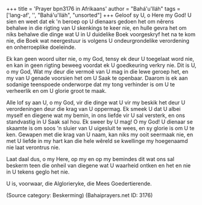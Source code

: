+++
title = 'Prayer bpn3176 in Afrikaans'
author = "Bahá'u'lláh"
tags = ['lang-af', '', "Bahá'u'lláh", "unsorted"]
+++
Geloof sy U, o Here my God! U sien en weet dat ek 'n beroep op U dienaars gedoen het om nêrens behalwe in die rigting van U skenkings te keer nie, en hulle gevra het om niks behalwe die dinge wat U in U duidelike Boek voorgeskryf het na te kom nie, die Boek wat neergestuur is volgens U ondeurgrondelike verordening en onherroeplike doeleinde.

Ek kan geen woord uiter nie, o my God, tensy ek deur U toegelaat word nie, en kan in geen rigting beweeg voordat ek U goedkeuring verkry nie. Dit is U, o my God, Wat my deur die vermoë van U mag in die lewe geroep het, en my van U genade voorsien het om U Saak te openbaar. Daarom is ek aan sodanige teenspoede onderworpe dat my tong verhinder is om U te verheerlik en om U glorie groot te maak.

Alle lof sy aan U, o my God, vir die dinge wat U vir my beskik het deur U verordeningen deur die krag van U oppermag. Ek smeek U dat U albei myself en diegene wat my bemin, in ons liefde vir U sal versterk, en ons standvastig in U Saak sal hou. Ek sweer by U mag! O my God! U dienaar se skaamte is om soos 'n sluier van U uigesluit te wees, en sy glorie is om U te ken. Gewapen met die krag van U naam, kan niks my ooit seermaak nie, en met U liefde in my hart kan die hele wêreld se kwellinge my hoegenaamd nie laat verontrus nie.

Laat daal dus, o my Here, op my en op my bemindes dit wat ons sal beskerm teen die onheil van diegene wat U waarheid ontken en het en nie in U tekens geglo het nie.

U is, voorwaar, die Alglorieryke, die Mees Goedertierende.

(Source category: Beskerming)
(Bahaiprayers.net ID: 3176)
